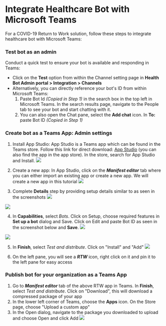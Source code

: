# Integrate Healthcare Bot with Microsoft Teams

For a COVID-19 Return to Work solution, follow these steps to integrate healthcare bot with Microsoft Teams:
### Test bot as an admin
Conduct a quick test to ensure your bot is available and responding in Teams: 
* Click on the **Test** option from within the Channel setting page in **Health Bot Admin portal > Integration > Channels**
* Alternatively, you can directly reference your bot's ID from within Microsoft Teams:
	1.  Paste Bot Id _(Copied in Step 1)_ in the search box in the top left in Microsoft Teams. In the search results page, navigate to the People tab to see your bot and start chatting with it.
	2.  You can also open the Chat pane, select the  **Add chat**  icon. In **To:**  paste Bot ID _(Copied in Step 1)_


### Create bot as a Teams App: Admin settings

1. Install App Studio: App Studio is a Teams app which can be found in the Teams store. Follow this link for direct download:  [App Studio](https://aka.ms/InstallTeamsAppStudio)  (you can also find the app in the app store). In the store, search for App Studio and Install.
![](master/screenshots/AppStudio.png)

2. Create a new app: In App Studio, click on the ***Manifest editor*** tab where you can either import an existing app or create a new app. We will create a new app in this tutorial
![](master/screenshots/ManifestEditor.png)

3. Complete **Details** step by providing setup details similar to as seen in the screenshots 
![](master/screenshots/AppDetails-Part1.png)

![](master/screenshots/AppDetails-Part2.png)

4. In **Capabilities**, select _Bots_. Click on Setup, choose required features in **Set up a bot** dialog and Save. Click on Edit and paste Bot ID as seen in the screenshot below and **Save**. 
![](master/screenshots/Step2-BotsCapabilities.png)

![](master/screenshots/EnterBotID.png)

5. In **Finish**, select _Test and distribute_. Click on "Install" and "Add"
![](master/screenshots/Test&Distribute.png)

6. On the left pane, you will see a ***RTW*** icon, right click on it and pin it to the left pane for easy access

### Publish bot for your organization as a Teams App
1. Go to ***Manifest editor*** tab of the above RTW app in Teams. In **Finish**, select _Test and distribute_. Click on "Download", this will download a compressed package of your app 
2. In the lower left corner of Teams, choose the **Apps** icon. On the Store page, choose "Upload a custom app"
3. In the Open dialog, navigate to the package you downloaded to upload and choose Open and click Add
![](master/screenshots/UploadCustomApp.png)